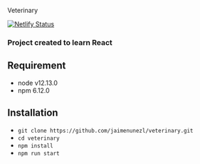 Veterinary

[![Netlify Status](https://api.netlify.com/api/v1/badges/fc6dfaaa-334c-4c16-a0df-7732b7deb85a/deploy-status)](https://app.netlify.com/sites/veterinary-jaimenunezl/deploys)

### Project created to learn React

## Requirement

- node v12.13.0
- npm 6.12.0

## Installation

- `git clone https://github.com/jaimenunezl/veterinary.git`
- `cd veterinary`
- `npm install`
- `npm run start`
